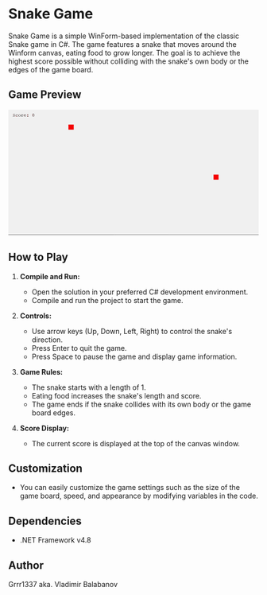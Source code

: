 # Snake Game

Snake Game is a simple WinForm-based implementation of the classic Snake game in C#. The game features a snake that moves around the Winform canvas, eating food to grow longer. The goal is to achieve the highest score possible without colliding with the snake's own body or the edges of the game board.

## Game Preview

![Snake Game Demo](Snake%20Game%20Demo.gif)
 

## How to Play

1. **Compile and Run:**
   - Open the solution in your preferred C# development environment.
   - Compile and run the project to start the game.

2. **Controls:**
   - Use arrow keys (Up, Down, Left, Right) to control the snake's direction.
   - Press Enter to quit the game.
   - Press Space to pause the game and display game information.

3. **Game Rules:**
   - The snake starts with a length of 1.
   - Eating food increases the snake's length and score.
   - The game ends if the snake collides with its own body or the game board edges.

4. **Score Display:**
   - The current score is displayed at the top of the canvas window.

## Customization

- You can easily customize the game settings such as the size of the game board, speed, and appearance by modifying variables in the code.

## Dependencies

- .NET Framework v4.8

## Author

Grrr1337 aka. Vladimir Balabanov
